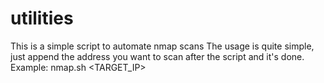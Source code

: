 # utilities
This is a simple script to automate nmap scans
The usage is quite simple, just append the address you want to scan after the script and it's done.
Example: nmap.sh <TARGET_IP>
